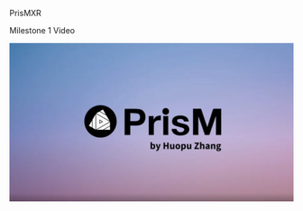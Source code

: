 PrisMXR

Milestone 1 Video

[![Watch the video](intro.png)](https://youtu.be/mV-2-OsntVg?si=93DjrlTAVsDA7qnf)


